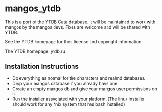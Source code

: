 mangos_ytdb
===========

This is a port of the YTDB Cata database.  It will be maintained to work with mangos by the mangos devs.  Fixes are welcome and will be shared with YTDB.

See the YTDB homepage for their license and copyright information.

The YTDB homepage: ytdb.ru

Installation Instructions
-------------------------
 - Do everything as normal for the characters and realmd databases.
 - Drop your mangos database if you already have one.
 - Create an empty mangos db and give your mangos user permissions on it
 - Run the installer associated with your platform. (The linux installer should work for any *nix system that has bash installed)
